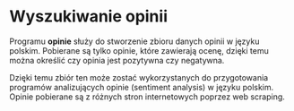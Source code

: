 # Wyszukiwanie opinii

Programu __opinie__ służy do stworzenie zbioru danych opinii w języku polskim. 
Pobierane są tylko opinie, które zawierają ocenę, dzięki temu można określić czy opinia
jest pozytywna czy negatywna. 

Dzięki temu zbiór ten może zostać wykorzystanych do przygotowania 
programów analizujących opinie (sentiment analysis) w języku polskim.
Opinie pobierane są z różnych stron internetowych poprzez web scraping. 


